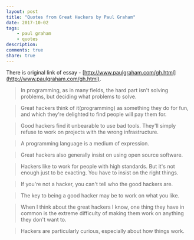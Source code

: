 ```yaml
---
layout: post
title: "Quotes from Great Hackers by Paul Graham"
date: 2017-10-02
tags: 
    - paul graham
    - quotes
description: 
comments: true
share: true
---
```


There is original link of essay - [http://www.paulgraham.com/gh.html](http://www.paulgraham.com/gh.html).

> In programming, as in many fields, the hard part isn't solving problems, but deciding what problems to solve.

> Great hackers think of it(programming) as something they do for fun, and which they're delighted to find people will pay them for.

> Good hackers find it unbearable to use bad tools. They'll simply refuse to work on projects with the wrong infrastructure.

> A programming language is a medium of expression.

> Great hackers also generally insist on using open source software.

> Hackers like to work for people with high standards. But it's not enough just to be exacting. You have to insist on the right things.

> If you're not a hacker, you can't tell who the good hackers are.

> The key to being a good hacker may be to work on what you like.

> When I think about the great hackers I know, one thing they have in common is the extreme difficulty of making them work on anything they don't want to.

> Hackers are particularly curious, especially about how things work.

